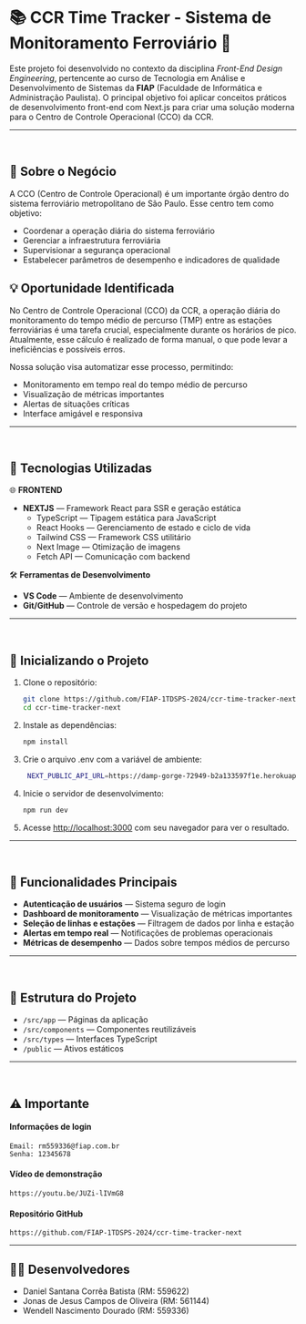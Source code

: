 # 📚 CCR Time Tracker - Sistema de Monitoramento Ferroviário 🚂

Este projeto foi desenvolvido no contexto da disciplina _Front-End Design Engineering_, pertencente ao curso de Tecnologia em Análise e Desenvolvimento de Sistemas da **FIAP** (Faculdade de Informática e Administração Paulista). O principal objetivo foi aplicar conceitos práticos de desenvolvimento front-end com Next.js para criar uma solução moderna para o Centro de Controle Operacional (CCO) da CCR.

---

&nbsp;

## 🧩 Sobre o Negócio

A CCO (Centro de Controle Operacional) é um importante órgão dentro do sistema ferroviário metropolitano de São Paulo. Esse centro tem como objetivo:

- Coordenar a operação diária do sistema ferroviário
- Gerenciar a infraestrutura ferroviária
- Supervisionar a segurança operacional
- Estabelecer parâmetros de desempenho e indicadores de qualidade

## 💡 Oportunidade Identificada

No Centro de Controle Operacional (CCO) da CCR, a operação diária do monitoramento do tempo médio de percurso (TMP) entre as estações ferroviárias é uma tarefa crucial, especialmente durante os horários de pico. Atualmente, esse cálculo é realizado de forma manual, o que pode levar a ineficiências e possíveis erros.

Nossa solução visa automatizar esse processo, permitindo:

- Monitoramento em tempo real do tempo médio de percurso
- Visualização de métricas importantes
- Alertas de situações críticas
- Interface amigável e responsiva

---

&nbsp;

## 🧩 Tecnologias Utilizadas

🌐 **FRONTEND**

- **NEXTJS** — Framework React para SSR e geração estática
  - TypeScript — Tipagem estática para JavaScript
  - React Hooks — Gerenciamento de estado e ciclo de vida
  - Tailwind CSS — Framework CSS utilitário
  - Next Image — Otimização de imagens
  - Fetch API — Comunicação com backend

🛠️ **Ferramentas de Desenvolvimento**

- **VS Code** — Ambiente de desenvolvimento
- **Git/GitHub** — Controle de versão e hospedagem do projeto

---

&nbsp;

## 🚀 Inicializando o Projeto

1. Clone o repositório:

   ```bash
   git clone https://github.com/FIAP-1TDSPS-2024/ccr-time-tracker-next.git
   cd ccr-time-tracker-next
   ```

2. Instale as dependências:

   ```bash
   npm install
   ```

3. Crie o arquivo .env com a variável de ambiente:

   ```bash
    NEXT_PUBLIC_API_URL=https://damp-gorge-72949-b2a133597f1e.herokuapp.com
   ```

4. Inicie o servidor de desenvolvimento:

   ```bash
   npm run dev
   ```

5. Acesse [http://localhost:3000](http://localhost:3000) com seu navegador para ver o resultado.

---

&nbsp;

## 📱 Funcionalidades Principais

- **Autenticação de usuários** — Sistema seguro de login
- **Dashboard de monitoramento** — Visualização de métricas importantes
- **Seleção de linhas e estações** — Filtragem de dados por linha e estação
- **Alertas em tempo real** — Notificações de problemas operacionais
- **Métricas de desempenho** — Dados sobre tempos médios de percurso

---

&nbsp;

## 🧪 Estrutura do Projeto

- `/src/app` — Páginas da aplicação
- `/src/components` — Componentes reutilizáveis
- `/src/types` — Interfaces TypeScript
- `/public` — Ativos estáticos

---

&nbsp;

## ⚠️ Importante

#### Informações de login

```
Email: rm559336@fiap.com.br
Senha: 12345678
```

#### Vídeo de demonstração

```
https://youtu.be/JUZi-lIVmG8
```

#### Repositório GitHub

```
https://github.com/FIAP-1TDSPS-2024/ccr-time-tracker-next
```

---

## 🧑‍💻 Desenvolvedores

- Daniel Santana Corrêa Batista (RM: 559622)
- Jonas de Jesus Campos de Oliveira (RM: 561144)
- Wendell Nascimento Dourado (RM: 559336)
